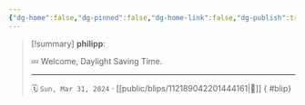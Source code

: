 ```yaml
---
{"dg-home":false,"dg-pinned":false,"dg-home-link":false,"dg-publish":true,"tags":["dgblip"],"disabled rules":["yaml-title","yaml-title-alias","file-name-heading"],"title":"philipp on mastodon @ 2024-03-31","created-date":"2024-03-31T07:08:50","id":112189042201444160,"updated-date":"2025-05-02T08:50:44","dg-path":"blips/112189042201444161.md","permalink":"/blips/112189042201444161/","dgPassFrontmatter":true}
---
```


> [!summary] **philipp**:
>
> 💤 Welcome, Daylight Saving Time.
> - - -
>
> 🗓️ `Sun, Mar 31, 2024` · [[public/blips/112189042201444161\|🔗]]
{ #blip}

